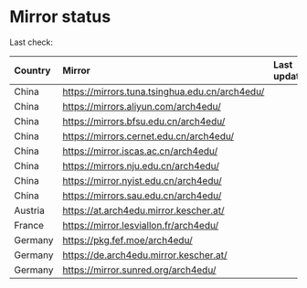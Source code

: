 <script src="./time.js"></script>
# Mirror status
Last check: <script type="text/javascript">localize(1734132143.844851);</script>

|Country|Mirror|Last update|
|:------|:-----|:----------|
|China|https://mirrors.tuna.tsinghua.edu.cn/arch4edu/|<script type="text/javascript">localize(1734115373);</script>|
|China|https://mirrors.aliyun.com/arch4edu/|<script type="text/javascript">localize(1734072324);</script>|
|China|https://mirrors.bfsu.edu.cn/arch4edu/|<script type="text/javascript">localize(1734072324);</script>|
|China|https://mirrors.cernet.edu.cn/arch4edu/|<script type="text/javascript">localize(1734115373);</script>|
|China|https://mirror.iscas.ac.cn/arch4edu/|<script type="text/javascript">localize(1734072324);</script>|
|China|https://mirrors.nju.edu.cn/arch4edu/|<script type="text/javascript">localize(1734072324);</script>|
|China|https://mirror.nyist.edu.cn/arch4edu/|<script type="text/javascript">localize(1734072324);</script>|
|China|https://mirrors.sau.edu.cn/arch4edu/|<script type="text/javascript">localize(1731653531);</script>|
|Austria|https://at.arch4edu.mirror.kescher.at/|<script type="text/javascript">localize(1734115373);</script>|
|France|https://mirror.lesviallon.fr/arch4edu/|<script type="text/javascript">localize(1734072324);</script>|
|Germany|https://pkg.fef.moe/arch4edu/|<script type="text/javascript">localize(1734115373);</script>|
|Germany|https://de.arch4edu.mirror.kescher.at/|<script type="text/javascript">localize(1734115373);</script>|
|Germany|https://mirror.sunred.org/arch4edu/|<script type="text/javascript">localize(1734115373);</script>|

<script src="./tablefilter/tablefilter.js"></script>
<script src="./table.js"></script>